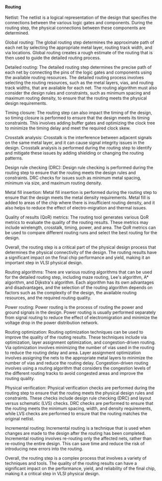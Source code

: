 #### Routing

Netlist: The netlist is a logical representation of the design that specifies the connections between the various logic gates and components. During the routing step, the physical connections between these components are determined.

Global routing: The global routing step determines the approximate path of each net by selecting the appropriate metal layer, routing track width, and via locations. Global routing creates a rough estimate of the routing that is then used to guide the detailed routing process.

Detailed routing: The detailed routing step determines the precise path of each net by connecting the pins of the logic gates and components using the available routing resources. The detailed routing process involves selecting the routing resources, such as the metal layers, vias, and routing track widths, that are available for each net. The routing algorithm must also consider the design rules and constraints, such as minimum spacing and maximum routing density, to ensure that the routing meets the physical design requirements.

Timing closure: The routing step can also impact the timing of the design, so timing closure is performed to ensure that the design meets its timing constraints. This involves adding buffer gates and optimizing the clock tree to minimize the timing delay and meet the required clock skew.

Crosstalk analysis: Crosstalk is the interference between adjacent signals on the same metal layer, and it can cause signal integrity issues in the design. Crosstalk analysis is performed during the routing step to identify and mitigate these issues by adding shielding or changing the routing patterns.

Design rule checking (DRC): Design rule checking is performed during the routing step to ensure that the routing meets the design rules and constraints. DRC checks for issues such as minimum metal spacing, minimum via size, and maximum routing density.

Metal fill insertion: Metal fill insertion is performed during the routing step to ensure that the design meets the metal density requirements. Metal fill is added to areas of the chip where there is insufficient routing density, and it also helps to reduce the effect of electro-migration and thermal issues.

Quality of results (QoR) metrics: The routing tool generates various QoR metrics to evaluate the quality of the routing results. These metrics may include wirelength, crosstalk, timing, power, and area. The QoR metrics can be used to compare different routing runs and select the best routing for the design.

Overall, the routing step is a critical part of the physical design process that determines the physical connectivity of the design. The routing results have a significant impact on the final chip performance and yield, making it an important step in VLSI physical design.

Routing algorithms: There are various routing algorithms that can be used for the detailed routing step, including maze routing, Lee's algorithm, A* algorithm, and Dijkstra's algorithm. Each algorithm has its own advantages and disadvantages, and the selection of the routing algorithm depends on factors such as the complexity of the design, the available routing resources, and the required routing quality.

Power routing: Power routing is the process of routing the power and ground signals in the design. Power routing is usually performed separately from signal routing to reduce the effect of electromigration and minimize the voltage drop in the power distribution network.

Routing optimization: Routing optimization techniques can be used to improve the quality of the routing results. These techniques include via optimization, layer assignment optimization, and congestion-driven routing. Via optimization involves minimizing the number of vias used in the routing to reduce the routing delay and area. Layer assignment optimization involves assigning the nets to the appropriate metal layers to minimize the number of vias and reduce the routing delay. Congestion-driven routing involves using a routing algorithm that considers the congestion levels of the different routing tracks to avoid congested areas and improve the routing quality.

Physical verification: Physical verification checks are performed during the routing step to ensure that the routing meets the physical design rules and constraints. These checks include design rule checking (DRC) and layout versus schematic (LVS) checks. DRC checks are performed to ensure that the routing meets the minimum spacing, width, and density requirements, while LVS checks are performed to ensure that the routing matches the original netlist.

Incremental routing: Incremental routing is a technique that is used when changes are made to the design after the routing has been completed. Incremental routing involves re-routing only the affected nets, rather than re-routing the entire design. This can save time and reduce the risk of introducing new errors into the routing.

Overall, the routing step is a complex process that involves a variety of techniques and tools. The quality of the routing results can have a significant impact on the performance, yield, and reliability of the final chip, making it a critical step in VLSI physical design.
